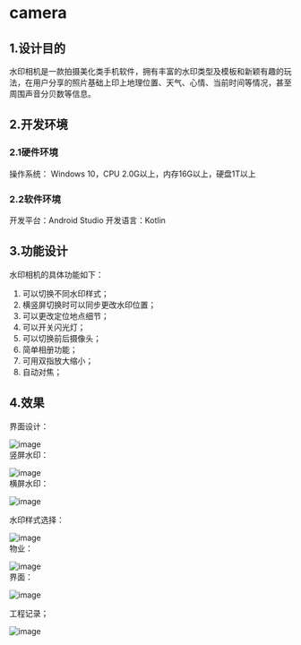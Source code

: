 # camera
## 1.设计目的
水印相机是一款拍摄美化类手机软件，拥有丰富的水印类型及模板和新颖有趣的玩法，在用户分享的照片基础上印上地理位置、天气、心情、当前时间等情况，甚至周围声音分贝数等信息。
## 2.开发环境
### 2.1硬件环境
操作系统： Windows 10，CPU 2.0G以上，内存16G以上，硬盘1T以上
### 2.2软件环境
开发平台：Android Studio
开发语言：Kotlin
## 3.功能设计
水印相机的具体功能如下：
1)	可以切换不同水印样式；
2)	横竖屏切换时可以同步更改水印位置；
3)	可以更改定位地点细节；
4)	可以开关闪光灯；
5)	可以切换前后摄像头；
6)	简单相册功能；
7)	可用双指放大缩小；
8)	自动对焦；     

## 4.效果
界面设计：       

![image](doc_picture/界面.png)      
竖屏水印：       

![image](doc_picture/竖屏水印.png)      
横屏水印：       

![image](doc_picture/横屏水印.png)      

水印样式选择：       

![image](doc_picture/水印样式选择.png)      
物业：       

![image](doc_picture/物业.png)      
界面：       

![image](doc_picture/界面.png)   

工程记录；      

![image](doc_picture/工程记录.png)       

